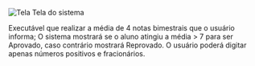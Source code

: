 ![Tela](https://github.com/user-attachments/assets/9458656f-21c3-4fad-8133-d3dc9c6462ba)
Tela do sistema

Executável que realizar a média de 4 notas bimestrais que o usuário informa;
O sistema mostrará se o aluno atingiu a média > 7 para ser Aprovado, caso contrário mostrará Reprovado.
O usuário poderá digitar apenas números positivos e fracionários.
